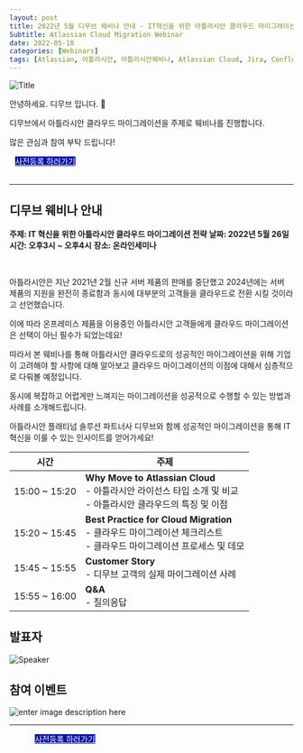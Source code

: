 ```yaml
---
layout: post
title: 2022년 5월 디무브 웨비나 안내 - IT혁신을 위한 아틀라시안 클라우드 마이그레이션 전략
Subtitle: Atlassian Cloud Migration Webinar
date: 2022-05-18
categories: [Webinars]
tags: [Atlassian, 아틀라시안, 아틀라시안웨비나, Atlassian Cloud, Jira, Confluence, CloudMigration, Servertocloud, 클라우드마이그레이션, 아틀라시안클라우드, 디무브, Atlassianwebinar]
---
```



![Title](https://d15k2d11r6t6rl.cloudfront.net/public/users/Integrators/208d7955-33b5-4ad5-b739-82f8ce94ecac/8a9982ff7519604f01751c35c4ac0507/Cloud%20Migration%20Webinar%20Title_2_1.png)

안녕하세요. 디무브 입니다. 🎈 

디무브에서 아틀라시안 클라우드 마이그레이션을 주제로 웨비나를 진행합니다.

많은 관심과 참여 부탁 드립니다! 

<div class="btn_main_more mt40 mb_t_c" style="margin-left: 10px;">
      <a href="http://asq.kr/Ywbf9cRvV" style="background-color: #0711A1; color:white;">사전등록 하러가기</a>
		    </div>

<br/>       

---

## 디무브 웨비나 안내

**주제: IT 혁신을 위한 아틀라시안 클라우드 마이그레이션 전략**
**날짜: 2022년 5월 26일**
**시간: 오후3시 ~ 오후4시** 
**장소: 온라인세미나**

<br/>

아틀라시안은 지난 2021년 2월 신규 서버 제품의 판매를 중단했고 2024년에는 서버 제품의 지원을 완전히 종료함과 동시에 대부분의 고객들을 클라우드로 전환 시킬 것이라고 선언했습니다.

이에 따라 온프레미스 제품을 이용중인 아틀라시안 고객들에게 클라우드 마이그레이션은 선택이 아닌 필수가 되었는데요!

따라서 본 웨비나를 통해 아틀라시안 클라우드로의 성공적인 마이그레이션을 위해 기업이 고려해야 할 사항에 대해 알아보고 클라우드 마이그레이션의 이점에 대해서 심층적으로 다뤄볼 예정입니다.

동시에 복잡하고 어렵게만 느껴지는 마이그레이션을 성공적으로 수행할 수 있는 방법과 사례를 소개해드립니다.

아틀라시안 플래티넘 솔루션 파트너사 디무브와 함께 성공적인 마이그레이션을 통해 IT 혁신을 이룰 수 있는 인사이트를 얻어가세요!



| 시간 | 주제 |
|---|---|
| 15:00 ~ 15:20 | **Why Move to Atlassian Cloud** <br/> - 아틀라시안 라이선스 타입 소개 및 비교 <br/> - 아틀라시안 클라우드의 특징 및 이점 |
| 15:20 ~ 15:45 | **Best Practice for Cloud Migration** <br/> - 클라우드 마이그레이션 체크리스트 <br/> - 클라우드 마이그레이션 프로세스 및 데모 |
| 15:45 ~ 15:55 | **Customer Story** <br/> - 디무브 고객의 실제 마이그레이션 사례 |
| 15:55 ~ 16:00 | **Q&A** <br/> - 질의응답 |


## 발표자  
![Speaker](https://d15k2d11r6t6rl.cloudfront.net/public/users/Integrators/208d7955-33b5-4ad5-b739-82f8ce94ecac/8a9982ff7519604f01751c35c4ac0507/Cloud%20Migration_edm_body_4.png)

## 참여 이벤트
![enter image description here](https://d15k2d11r6t6rl.cloudfront.net/public/users/Integrators/208d7955-33b5-4ad5-b739-82f8ce94ecac/8a9982ff7519604f01751c35c4ac0507/%E1%84%80%E1%85%A7%E1%86%BC%E1%84%91%E1%85%AE%E1%86%B7%20%E1%84%8B%E1%85%B5%E1%84%86%E1%85%B5%E1%84%8C%E1%85%B5%20%E1%84%8E%E1%85%AC%E1%84%8C%E1%85%A9%E1%86%BC.PNG)

---

<div class="btn_main_more mt40 mb_t_c" style="margin-left: 45px;">
      <a href="http://asq.kr/Ywbf9cRvV" style="background-color: #0711A1; color:white;">사전등록 하러가기</a>
		    </div>

<br> 



